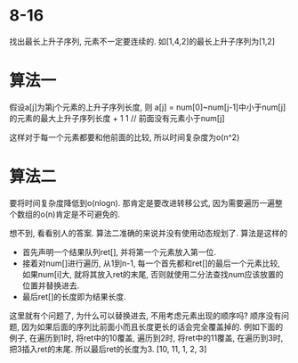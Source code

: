 # 8-16

找出最长上升子序列, 元素不一定要连续的.
如[1,4,2]的最长上升子序列为[1,2]

# 算法一

假设a[j]为第j个元素的上升子序列长度, 则
a[j] = num[0]~num[j-1]中小于num[j]的元素的最大上升子序列长度 + 1
        1 // 前面没有元素小于num[j]

这样对于每一个元素都要和他前面的比较, 所以时间复杂度为o(n^2)

# 算法二

要将时间复杂度降低到o(nlogn).
那肯定是要改进转移公式, 因为需要遍历一遍整个数组的o(n)肯定是不可避免的.

想不到, 看看别人的答案.
算法二准确的来说并没有使用动态规划了.
算法是这样的
- 首先声明一个结果队列ret[], 并将第一个元素放入第一位.
- 接着对num[]进行遍历, 从1到n-1, 每一个首先都和ret[]的最后一个元素比较, 如果num[i]大, 就将其放入ret的末尾, 否则就使用二分法查找num应该放置的位置并替换进去.
- 最后ret[]的长度即为结果长度.

这里就有个问题了, 为什么可以替换进去, 不用考虑元素出现的顺序吗?
顺序没有问题, 因为如果后面的序列比前面小而且长度更长的话会完全覆盖掉的.
例如下面的例子, 在遍历到1时, 将ret中的10覆盖, 遍历到2时, 将ret中的11覆盖, 在遍历到3时, 把3插入ret的末尾. 所以最后ret的长度为3.
[10, 11, 1, 2, 3]

